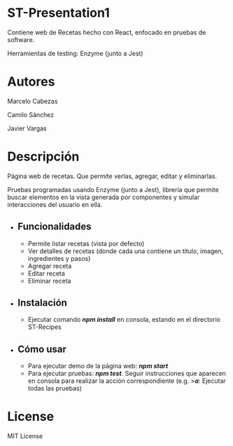 # ST-Presentation1
Contiene web de Recetas hecho con React, enfocado en pruebas de software.

Herramientas de testing: Enzyme (junto a Jest)

# Autores
Marcelo Cabezas

Camilo Sánchez

Javier Vargas

# Descripción
Página web de recetas. Que permite verlas, agregar, editar y eliminarlas.

Pruebas programadas usando Enzyme (junto a Jest), librería que permite buscar elementos en la vista generada por componentes y simular interacciones del usuario en ella.
  - ## Funcionalidades
    - Permite listar recetas (vista por defecto)
    - Ver detalles de recetas (donde cada una contiene un título, imagen, ingredientes y pasos)
    - Agregar receta
    - Editar receta
    - Eliminar receta
  - ## Instalación
    - Ejecutar comando <em>**npm install**</em> en consola, estando en el directorio ST-Recipes
  - ## Cómo usar
    - Para ejecutar demo de la página web: <em>**npm start**</em>
    - Para ejecutar pruebas: <em>**npm test**</em>. Seguir instrucciones que aparecen en consola para realizar la acción correspondiente (e.g. ><em>**a**</em>: Ejecutar todas las pruebas) 

# License
  MIT License
  
  

